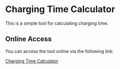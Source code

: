 # Charging Time Calculator

This is a simple tool for calculating charging time.

## Online Access

You can access the tool online via the following link:

[Charging Time Calculator](https://gitee.com/ligiteezhanghao/charging-time-calculator/pages)
